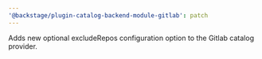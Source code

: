 ```yaml
---
'@backstage/plugin-catalog-backend-module-gitlab': patch
---
```


Adds new optional excludeRepos configuration option to the Gitlab catalog provider.

